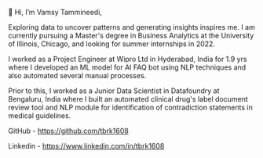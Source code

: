👋 Hi, I’m Vamsy Tammineedi,

Exploring data to uncover patterns and generating insights inspires me. I am currently pursuing a Master's degree in Business Analytics at the University of Illinois, Chicago, and looking for summer internships in 2022. 


I worked as a Project Engineer at Wipro Ltd in Hyderabad, India for 1.9 yrs where I developed an ML model for AI FAQ bot using NLP techniques and also automated several manual processes. 


Prior to this, I worked as a Junior Data Scientist in Datafoundry at Bengaluru, India where I built an automated clinical drug's label document review tool and NLP module for identification of contradiction statements in medical guidelines.

GitHub - https://github.com/tbrk1608

Linkedin - https://www.linkedin.com/in/tbrk1608

<!---
tbrk1608/tbrk1608 is a ✨ special ✨ repository because its `README.md` (this file) appears on your GitHub profile.
You can click the Preview link to take a look at your changes.
--->
